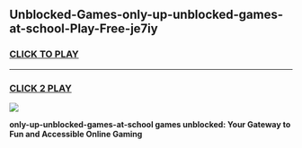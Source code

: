 
## Unblocked-Games-only-up-unblocked-games-at-school-Play-Free-je7iy
<h3>
<a href="https://premium76.site?title=only-up-unblocked-games-at-school&ref=17A">CLICK TO PLAY</a></h3>
<hr>

<h3>
<a href="https://premium76.site?title=only-up-unblocked-games-at-school&ref=17A">CLICK 2 PLAY</a>
  
</h3>

<a href="https://premium76.site?title=only-up-unblocked-games-at-school&ref=17A"><img src="https://clearcache.store/games.png"></a>


**only-up-unblocked-games-at-school games unblocked: Your Gateway to Fun and Accessible Online Gaming**
